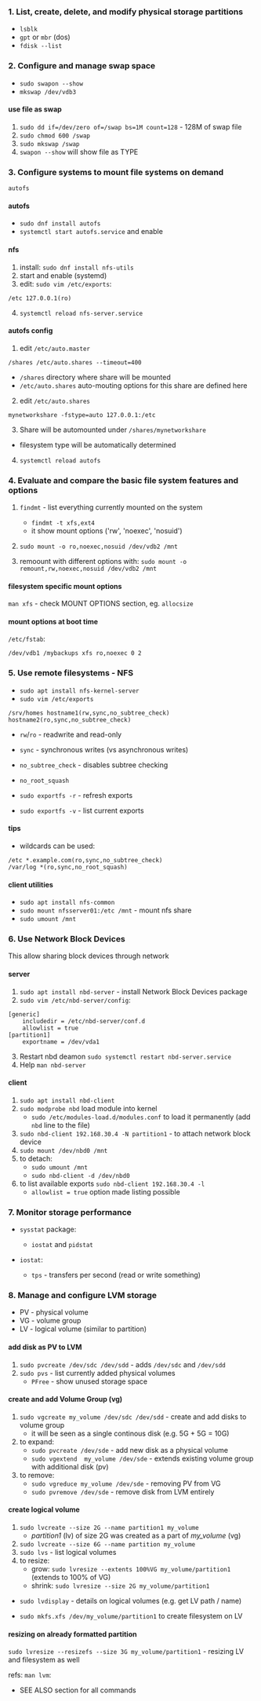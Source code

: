 ### 1. List, create, delete, and modify physical storage partitions

* `lsblk`
* `gpt` or `mbr` (dos)
* `fdisk --list`

### 2. Configure and manage swap space
* `sudo swapon --show`
* `mkswap /dev/vdb3`

#### use file as swap
1. `sudo dd if=/dev/zero of=/swap bs=1M count=128` - 128M of swap file
2. `sudo chmod 600 /swap`
3. `sudo mkswap /swap`
4. `swapon --show` will show file as TYPE

### 3. Configure systems to mount file systems on demand
`autofs`

#### autofs
* `sudo dnf install autofs`
* `systemctl start autofs.service` and enable


#### nfs 
1. install: `sudo dnf install nfs-utils`
2. start and enable (systemd)
3. edit: `sudo vim /etc/exports`:
```
/etc 127.0.0.1(ro)
```
4. `systemctl reload nfs-server.service`

#### autofs config
1. edit `/etc/auto.master`
```
/shares /etc/auto.shares --timeout=400
```
* `/shares` directory where share will be mounted
* `/etc/auto.shares` auto-mouting options for this share are defined here

2. edit `/etc/auto.shares`
```
mynetworkshare -fstype=auto 127.0.0.1:/etc
```
3. Share will be automounted under `/shares/mynetworkshare`
* filesystem type will be automatically determined

4. `systemctl reload autofs`

### 4. Evaluate and compare the basic file system features and options
1. `findmt` - list everything currently mounted on the system
    * `findmt -t xfs,ext4`
    * it show mount options ('rw', 'noexec', 'nosuid')

2. `sudo mount -o ro,noexec,nosuid /dev/vdb2 /mnt`
3. remoount with different options with: `sudo mount -o remount,rw,noexec,nosuid /dev/vdb2 /mnt`

#### filesystem specific mount options
`man xfs` - check MOUNT OPTIONS section, eg. `allocsize`

#### mount options at boot time
`/etc/fstab`:
```
/dev/vdb1 /mybackups xfs ro,noexec 0 2
```

### 5. Use remote filesystems - NFS
* `sudo apt install nfs-kernel-server`
* `sudo vim /etc/exports`
```
/srv/homes hostname1(rw,sync,no_subtree_check) hostname2(ro,sync,no_subtree_check)
```

* `rw`/`ro` - readwrite and read-only
* `sync` - synchronous writes (vs asynchronous writes)
* `no_subtree_check` - disables subtree checking
* `no_root_squash`

* `sudo exportfs -r` - refresh exports 
* `sudo exportfs -v` - list current exports

#### tips
* wildcards can be used:
```
/etc *.example.com(ro,sync,no_subtree_check)
/var/log *(ro,sync,no_root_squash)
```

#### client utilities
* `sudo apt install nfs-common`
* `sudo mount nfsserver01:/etc /mnt` - mount nfs share
* `sudo umount /mnt`

### 6. Use Network Block Devices
This allow sharing block devices through network

#### server
1. `sudo apt install nbd-server` - install Network Block Devices package
2. `sudo vim /etc/nbd-server/config`:
```
[generic]
    includedir = /etc/nbd-server/conf.d
    allowlist = true
[partition1]
    exportname = /dev/vda1
```

3. Restart nbd deamon `sudo systemctl restart nbd-server.service`
4. Help `man nbd-server`

#### client
1. `sudo apt install nbd-client`
2. `sudo modprobe nbd` load module into kernel
    - `sudo /etc/modules-load.d/modules.conf` to load it permanently (add `nbd` line to the file)
3. `sudo nbd-client 192.168.30.4 -N partition1` - to attach network block device
4. `sudo mount /dev/nbd0 /mnt`
5. to detach:
    - `sudo umount /mnt`
    - `sudo nbd-client -d /dev/nbd0`
6. to list available exports `sudo nbd-client 192.168.30.4 -l` 
    - `allowlist = true` option made listing possible 

### 7. Monitor storage performance
* `sysstat` package:
    - `iostat` and `pidstat`

* `iostat`:
    - `tps` - transfers per second (read or write something)


### 8. Manage and configure LVM storage
* PV - physical volume
* VG - volume group
* LV - logical volume (similar to partition)

#### add disk as PV to LVM
1. `sudo pvcreate /dev/sdc /dev/sdd` - adds `/dev/sdc` and `/dev/sdd`
2. `sudo pvs` - list currently added physical volumes
    - `PFree` - show unused storage space

#### create and add Volume Group (vg)
1. `sudo vgcreate my_volume /dev/sdc /dev/sdd` - create and add disks to volume group
    - it will be seen as a single continous disk (e.g. 5G + 5G = 10G)
2. to expand:
    - `sudo pvcreate /dev/sde` - add new disk as a physical volume
    - `sudo vgextend  my_volume /dev/sde` - extends existing volume group with additional disk (pv)
3. to remove:
    - `sudo vgreduce my_volume /dev/sde` - removing PV from VG
    - `sudo pvremove /dev/sde` - remove disk from LVM entirely

#### create logical volume
1. `sudo lvcreate --size 2G --name partition1 my_volume`
    - *partition1* (lv) of size 2G was created as a part of *my_volume* (vg)
2. `sudo lvcreate --size 6G --name partition my_volume`
3. `sudo lvs` - list logical volumes
4. to resize: 
    - grow: `sudo lvresize --extents 100%VG my_volume/partition1` (extends to 100% of VG)
    - shrink: `sudo lvresize --size 2G my_volume/partition1`


* `sudo lvdisplay` - details on logical volumes (e.g. get LV path / name)

* `sudo mkfs.xfs /dev/my_volume/partition1` to create filesystem on LV

#### resizing on already formatted partition
`sudo lvresize --resizefs --size 3G my_volume/partition1` - resizing LV and filesystem as well

refs: `man lvm`:
* SEE ALSO section for all commands




